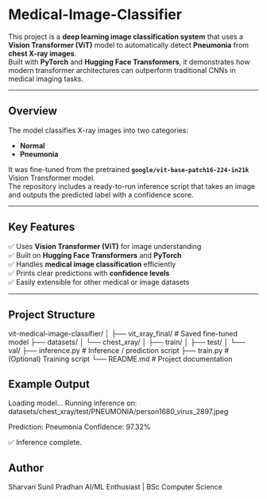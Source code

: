 # Medical-Image-Classifier

This project is a **deep learning image classification system** that uses a **Vision Transformer (ViT)** model to automatically detect **Pneumonia** from **chest X-ray images**.  
Built with **PyTorch** and **Hugging Face Transformers**, it demonstrates how modern transformer architectures can outperform traditional CNNs in medical imaging tasks.  

---

## Overview  

The model classifies X-ray images into two categories:  
- **Normal**  
- **Pneumonia**  

It was fine-tuned from the pretrained **`google/vit-base-patch16-224-in21k`** Vision Transformer model.  
The repository includes a ready-to-run inference script that takes an image and outputs the predicted label with a confidence score.

---

## Key Features  

✅ Uses **Vision Transformer (ViT)** for image understanding  
✅ Built on **Hugging Face Transformers** and **PyTorch**  
✅ Handles **medical image classification** efficiently  
✅ Prints clear predictions with **confidence levels**  
✅ Easily extensible for other medical or image datasets  

---

## Project Structure  

vit-medical-image-classifier/
│
├── vit_xray_final/                 # Saved fine-tuned model
├── datasets/
│   └── chest_xray/
│       ├── train/
│       ├── test/
│       └── val/
├── inference.py                    # Inference / prediction script
├── train.py                        # (Optional) Training script
└── README.md                       # Project documentation

## Example Output

Loading model...
Running inference on: datasets/chest_xray/test/PNEUMONIA/person1680_virus_2897.jpeg

Prediction: Pneumonia
Confidence: 97.32%

✅ Inference complete.

## Author

Sharvari Sunil Pradhan
AI/ML Enthusiast | BSc Computer Science
